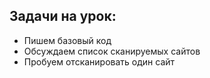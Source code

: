 ## Задачи на урок:

- Пишем базовый код
- Обсуждаем список сканируемых сайтов
- Пробуем отсканировать один сайт
